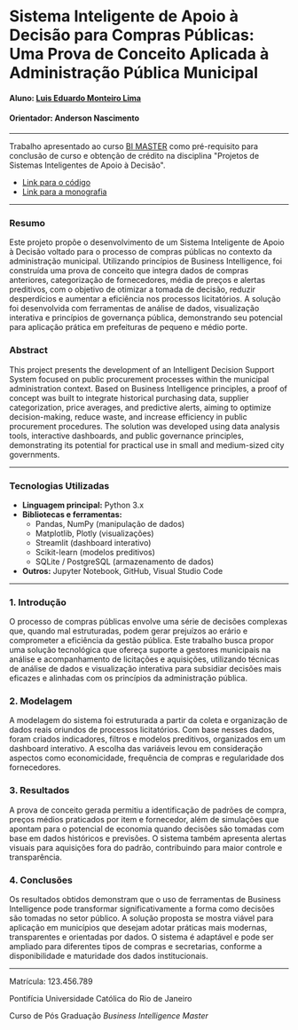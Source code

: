 # Sistema Inteligente de Apoio à Decisão para Compras Públicas: Uma Prova de Conceito Aplicada à Administração Pública Municipal

#### Aluno: [Luis Eduardo Monteiro Lima](https://github.com/monteirodemolay)
#### Orientador: Anderson Nascimento

---

Trabalho apresentado ao curso [BI MASTER](https://ica.puc-rio.ai/bi-master) como pré-requisito para conclusão de curso e obtenção de crédito na disciplina "Projetos de Sistemas Inteligentes de Apoio à Decisão".

- [Link para o código](./codigo)
- [Link para a monografia](./monografia.pdf)

---

### Resumo

Este projeto propõe o desenvolvimento de um Sistema Inteligente de Apoio à Decisão voltado para o processo de compras públicas no contexto da administração municipal. Utilizando princípios de Business Intelligence, foi construída uma prova de conceito que integra dados de compras anteriores, categorização de fornecedores, média de preços e alertas preditivos, com o objetivo de otimizar a tomada de decisão, reduzir desperdícios e aumentar a eficiência nos processos licitatórios. A solução foi desenvolvida com ferramentas de análise de dados, visualização interativa e princípios de governança pública, demonstrando seu potencial para aplicação prática em prefeituras de pequeno e médio porte.

### Abstract

This project presents the development of an Intelligent Decision Support System focused on public procurement processes within the municipal administration context. Based on Business Intelligence principles, a proof of concept was built to integrate historical purchasing data, supplier categorization, price averages, and predictive alerts, aiming to optimize decision-making, reduce waste, and increase efficiency in public procurement procedures. The solution was developed using data analysis tools, interactive dashboards, and public governance principles, demonstrating its potential for practical use in small and medium-sized city governments.

---

### Tecnologias Utilizadas

- **Linguagem principal:** Python 3.x
- **Bibliotecas e ferramentas:**
  - Pandas, NumPy (manipulação de dados)
  - Matplotlib, Plotly (visualizações)
  - Streamlit (dashboard interativo)
  - Scikit-learn (modelos preditivos)
  - SQLite / PostgreSQL (armazenamento de dados)
- **Outros:** Jupyter Notebook, GitHub, Visual Studio Code

---

### 1. Introdução

O processo de compras públicas envolve uma série de decisões complexas que, quando mal estruturadas, podem gerar prejuízos ao erário e comprometer a eficiência da gestão pública. Este trabalho busca propor uma solução tecnológica que ofereça suporte a gestores municipais na análise e acompanhamento de licitações e aquisições, utilizando técnicas de análise de dados e visualização interativa para subsidiar decisões mais eficazes e alinhadas com os princípios da administração pública.

### 2. Modelagem

A modelagem do sistema foi estruturada a partir da coleta e organização de dados reais oriundos de processos licitatórios. Com base nesses dados, foram criados indicadores, filtros e modelos preditivos, organizados em um dashboard interativo. A escolha das variáveis levou em consideração aspectos como economicidade, frequência de compras e regularidade dos fornecedores.

### 3. Resultados

A prova de conceito gerada permitiu a identificação de padrões de compra, preços médios praticados por item e fornecedor, além de simulações que apontam para o potencial de economia quando decisões são tomadas com base em dados históricos e previsões. O sistema também apresenta alertas visuais para aquisições fora do padrão, contribuindo para maior controle e transparência.

### 4. Conclusões

Os resultados obtidos demonstram que o uso de ferramentas de Business Intelligence pode transformar significativamente a forma como decisões são tomadas no setor público. A solução proposta se mostra viável para aplicação em municípios que desejam adotar práticas mais modernas, transparentes e orientadas por dados. O sistema é adaptável e pode ser ampliado para diferentes tipos de compras e secretarias, conforme a disponibilidade e maturidade dos dados institucionais.

---

Matrícula: 123.456.789

Pontifícia Universidade Católica do Rio de Janeiro

Curso de Pós Graduação *Business Intelligence Master*
